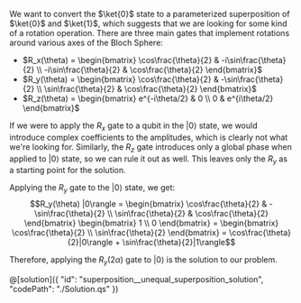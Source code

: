 We want to convert the $\ket{0}$ state to a parameterized superposition of $\ket{0}$ and $\ket{1}$, which suggests 
that we are looking for some kind of a rotation operation. There are three main gates that implement rotations around various axes of the Bloch Sphere: 

- $R_x(\theta) = \begin{bmatrix} \cos\frac{\theta}{2} & -i\sin\frac{\theta}{2} \\ -i\sin\frac{\theta}{2} & \cos\frac{\theta}{2} \end{bmatrix}$
- $R_y(\theta) = \begin{bmatrix} \cos\frac{\theta}{2} & -\sin\frac{\theta}{2} \\ \sin\frac{\theta}{2} & \cos\frac{\theta}{2} \end{bmatrix}$
- $R_z(\theta) = \begin{bmatrix} e^{-i\theta/2} & 0 \\ 0 & e^{i\theta/2} \end{bmatrix}$

If we were to apply the $R_x$ gate to a qubit in the $|0\rangle$ state, we would introduce complex coefficients to the amplitudes, which is clearly not what we're looking for. Similarly, the $R_z$ gate introduces only a global phase when applied to $|0\rangle$ state, so we can rule it out as well. This leaves only the $R_y$ as a starting point for the solution.

Applying the $R_y$ gate to the $|0\rangle$ state, we get:
$$R_y(\theta) |0\rangle = 
\begin{bmatrix} \cos\frac{\theta}{2} & -\sin\frac{\theta}{2} \\ \sin\frac{\theta}{2} & \cos\frac{\theta}{2} \end{bmatrix} \begin{bmatrix} 1 \\ 0 \end{bmatrix} = 
\begin{bmatrix} \cos\frac{\theta}{2} \\ \sin\frac{\theta}{2} \end{bmatrix} = \cos\frac{\theta}{2}|0\rangle + \sin\frac{\theta}{2}|1\rangle$$

Therefore, applying the $R_y(2\alpha)$ gate to $|0\rangle$ is the solution to our problem. 

@[solution]({
    "id": "superposition__unequal_superposition_solution",
    "codePath": "./Solution.qs"
})
